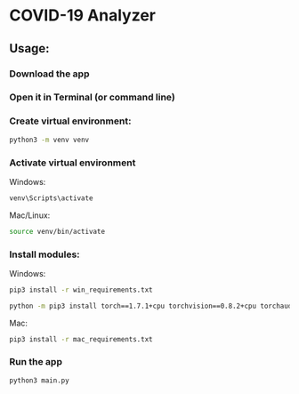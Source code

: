 # COVID-19 Analyzer
## Usage:
### Download the app  

### Open it in Terminal (or command line)  

### Create virtual environment:
``` bash
python3 -m venv venv
```
### Activate virtual environment
Windows:
``` bash
venv\Scripts\activate
```
Mac/Linux:
``` bash
source venv/bin/activate
```
### Install modules:
Windows:
``` bash
pip3 install -r win_requirements.txt
```
``` bash
python -m pip3 install torch==1.7.1+cpu torchvision==0.8.2+cpu torchaudio===0.7.2 -f https://download.pytorch.org/whl/torch_stable.html
```
Mac:
``` bash
pip3 install -r mac_requirements.txt
```
### Run the app
``` bash
python3 main.py 
```
